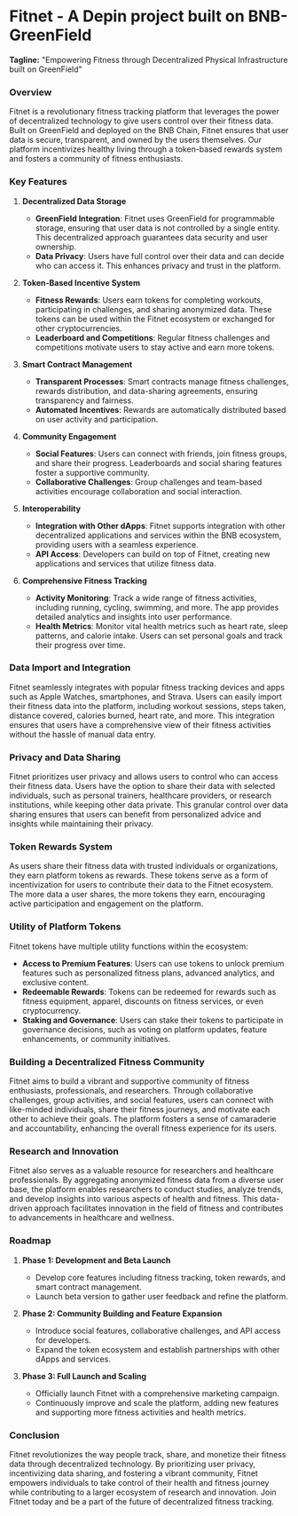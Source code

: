 # Fitnet - A Depin project built on BNB-GreenField

**Tagline:** "Empowering Fitness through Decentralized Physical Infrastructure built on GreenField"

### Overview
Fitnet is a revolutionary fitness tracking platform that leverages the power of decentralized technology to give users control over their fitness data. Built on GreenField and deployed on the BNB Chain, Fitnet ensures that user data is secure, transparent, and owned by the users themselves. Our platform incentivizes healthy living through a token-based rewards system and fosters a community of fitness enthusiasts.

### Key Features

1. **Decentralized Data Storage**
   - **GreenField Integration**: Fitnet uses GreenField for programmable storage, ensuring that user data is not controlled by a single entity. This decentralized approach guarantees data security and user ownership.
   - **Data Privacy**: Users have full control over their data and can decide who can access it. This enhances privacy and trust in the platform.

2. **Token-Based Incentive System**
   - **Fitness Rewards**: Users earn tokens for completing workouts, participating in challenges, and sharing anonymized data. These tokens can be used within the Fitnet ecosystem or exchanged for other cryptocurrencies.
   - **Leaderboard and Competitions**: Regular fitness challenges and competitions motivate users to stay active and earn more tokens.

3. **Smart Contract Management**
   - **Transparent Processes**: Smart contracts manage fitness challenges, rewards distribution, and data-sharing agreements, ensuring transparency and fairness.
   - **Automated Incentives**: Rewards are automatically distributed based on user activity and participation.

4. **Community Engagement**
   - **Social Features**: Users can connect with friends, join fitness groups, and share their progress. Leaderboards and social sharing features foster a supportive community.
   - **Collaborative Challenges**: Group challenges and team-based activities encourage collaboration and social interaction.

5. **Interoperability**
   - **Integration with Other dApps**: Fitnet supports integration with other decentralized applications and services within the BNB ecosystem, providing users with a seamless experience.
   - **API Access**: Developers can build on top of Fitnet, creating new applications and services that utilize fitness data.

6. **Comprehensive Fitness Tracking**
   - **Activity Monitoring**: Track a wide range of fitness activities, including running, cycling, swimming, and more. The app provides detailed analytics and insights into user performance.
   - **Health Metrics**: Monitor vital health metrics such as heart rate, sleep patterns, and calorie intake. Users can set personal goals and track their progress over time.

### Data Import and Integration
Fitnet seamlessly integrates with popular fitness tracking devices and apps such as Apple Watches, smartphones, and Strava. Users can easily import their fitness data into the platform, including workout sessions, steps taken, distance covered, calories burned, heart rate, and more. This integration ensures that users have a comprehensive view of their fitness activities without the hassle of manual data entry.

### Privacy and Data Sharing
Fitnet prioritizes user privacy and allows users to control who can access their fitness data. Users have the option to share their data with selected individuals, such as personal trainers, healthcare providers, or research institutions, while keeping other data private. This granular control over data sharing ensures that users can benefit from personalized advice and insights while maintaining their privacy.

### Token Rewards System
As users share their fitness data with trusted individuals or organizations, they earn platform tokens as rewards. These tokens serve as a form of incentivization for users to contribute their data to the Fitnet ecosystem. The more data a user shares, the more tokens they earn, encouraging active participation and engagement on the platform.

### Utility of Platform Tokens
Fitnet tokens have multiple utility functions within the ecosystem:
- **Access to Premium Features**: Users can use tokens to unlock premium features such as personalized fitness plans, advanced analytics, and exclusive content.
- **Redeemable Rewards**: Tokens can be redeemed for rewards such as fitness equipment, apparel, discounts on fitness services, or even cryptocurrency.
- **Staking and Governance**: Users can stake their tokens to participate in governance decisions, such as voting on platform updates, feature enhancements, or community initiatives.

### Building a Decentralized Fitness Community
Fitnet aims to build a vibrant and supportive community of fitness enthusiasts, professionals, and researchers. Through collaborative challenges, group activities, and social features, users can connect with like-minded individuals, share their fitness journeys, and motivate each other to achieve their goals. The platform fosters a sense of camaraderie and accountability, enhancing the overall fitness experience for its users.

### Research and Innovation
Fitnet also serves as a valuable resource for researchers and healthcare professionals. By aggregating anonymized fitness data from a diverse user base, the platform enables researchers to conduct studies, analyze trends, and develop insights into various aspects of health and fitness. This data-driven approach facilitates innovation in the field of fitness and contributes to advancements in healthcare and wellness.


### Roadmap

1. **Phase 1: Development and Beta Launch**
   - Develop core features including fitness tracking, token rewards, and smart contract management.
   - Launch beta version to gather user feedback and refine the platform.

2. **Phase 2: Community Building and Feature Expansion**
   - Introduce social features, collaborative challenges, and API access for developers.
   - Expand the token ecosystem and establish partnerships with other dApps and services.

3. **Phase 3: Full Launch and Scaling**
   - Officially launch Fitnet with a comprehensive marketing campaign.
   - Continuously improve and scale the platform, adding new features and supporting more fitness activities and health metrics.

### Conclusion
Fitnet revolutionizes the way people track, share, and monetize their fitness data through decentralized technology. By prioritizing user privacy, incentivizing data sharing, and fostering a vibrant community, Fitnet empowers individuals to take control of their health and fitness journey while contributing to a larger ecosystem of research and innovation. Join Fitnet today and be a part of the future of decentralized fitness tracking.

